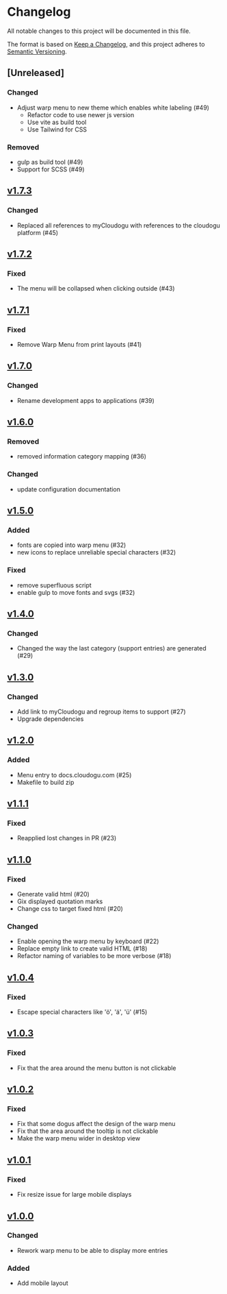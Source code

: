 # Changelog
All notable changes to this project will be documented in this file.

The format is based on [Keep a Changelog](https://keepachangelog.com/en/1.0.0/),
and this project adheres to [Semantic Versioning](https://semver.org/spec/v2.0.0.html).

## [Unreleased]
### Changed
- Adjust warp menu to new theme which enables white labeling (#49)
    - Refactor code to use newer js version
    - Use vite as build tool
    - Use Tailwind for CSS

### Removed
- gulp as build tool (#49)
- Support for SCSS   (#49)

## [v1.7.3](https://github.com/cloudogu/warp-menu/releases/tag/v1.7.3)
### Changed
- Replaced all references to myCloudogu with references to the cloudogu platform (#45)

## [v1.7.2](https://github.com/cloudogu/warp-menu/releases/tag/v1.7.2)
### Fixed
- The menu will be collapsed when clicking outside (#43)

## [v1.7.1](https://github.com/cloudogu/warp-menu/releases/tag/v1.7.1)
### Fixed
- Remove Warp Menu from print layouts (#41)

## [v1.7.0](https://github.com/cloudogu/warp-menu/releases/tag/v1.7.0)
### Changed
- Rename development apps to applications (#39)

## [v1.6.0](https://github.com/cloudogu/warp-menu/releases/tag/v1.6.0)
### Removed
- removed information category mapping (#36) 
### Changed
- update configuration documentation

## [v1.5.0](https://github.com/cloudogu/warp-menu/releases/tag/v1.5.0)
### Added
- fonts are copied into warp menu (#32)
- new icons to replace unreliable special characters (#32)

### Fixed
- remove superfluous script
- enable gulp to move fonts and svgs (#32)

## [v1.4.0](https://github.com/cloudogu/warp-menu/releases/tag/v1.4.0)
### Changed
- Changed the way the last category (support entries) are generated (#29)

## [v1.3.0](https://github.com/cloudogu/warp-menu/releases/tag/v1.3.0)
### Changed
- Add link to myCloudogu and regroup items to support (#27)
- Upgrade dependencies

## [v1.2.0](https://github.com/cloudogu/warp-menu/releases/tag/v1.2.0)
### Added
- Menu entry to docs.cloudogu.com (#25)
- Makefile to build zip

## [v1.1.1](https://github.com/cloudogu/warp-menu/releases/tag/v1.1.1)
### Fixed
- Reapplied lost changes in PR (#23)

## [v1.1.0](https://github.com/cloudogu/warp-menu/releases/tag/v1.1.0)
### Fixed
- Generate valid html (#20)
- Gix displayed quotation marks
- Change css to target fixed html (#20)

### Changed
- Enable opening the warp menu by keyboard (#22)
- Replace empty link to create valid HTML (#18)
- Refactor naming of variables to be more verbose (#18)

## [v1.0.4](https://github.com/cloudogu/warp-menu/releases/tag/v1.0.4)
### Fixed
- Escape special characters like 'ö', 'ä', 'ü' (#15)

## [v1.0.3](https://github.com/cloudogu/warp-menu/releases/tag/v1.0.3)
### Fixed
- Fix that the area around the menu button is not clickable

## [v1.0.2](https://github.com/cloudogu/warp-menu/releases/tag/v1.0.2)
### Fixed
- Fix that some dogus affect the design of the warp menu
- Fix that the area around the tooltip is not clickable
- Make the warp menu wider in desktop view

## [v1.0.1](https://github.com/cloudogu/warp-menu/releases/tag/v1.0.1)
### Fixed
- Fix resize issue for large mobile displays

## [v1.0.0](https://github.com/cloudogu/warp-menu/releases/tag/v1.0.0)
### Changed
- Rework warp menu to be able to display more entries

### Added
- Add mobile layout

